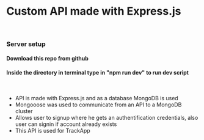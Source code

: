 
# Custom API made with Express.js
<br />

### Server setup

#### Download this repo from github
#### Inside the directory in terminal type in "npm run dev" to run dev script
<br />

 - API is made with Express.js and as a database MongoDB is used
 - Mongooose was used to communicate from an API to a MongoDB cluster
 - Allows user to signup where he gets an authentification credentials, also user can signin if account already exists
 - This API is used for TrackApp 
